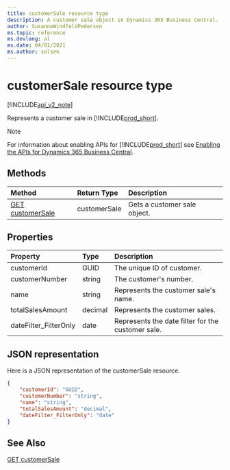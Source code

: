 ```yaml
---
title: customerSale resource type  
description: A customer sale object in Dynamics 365 Business Central.
author: SusanneWindfeldPedersen
ms.topic: reference
ms.devlang: al
ms.date: 04/01/2021
ms.author: solsen
---
```


# customerSale resource type

[!INCLUDE[api_v2_note](../../../includes/api_v2_note.md)]

<!-- START>DO_NOT_EDIT -->
<!-- IMPORTANT:Do not edit any of the content between here and the END>DO_NOT_EDIT. -->
Represents a customer sale in [!INCLUDE[prod_short](../../../includes/prod_short.md)].

> [!NOTE]
> For information about enabling APIs for [!INCLUDE[prod_short](../../../includes/prod_short.md)] see [Enabling the APIs for Dynamics 365 Business Central](../enabling-apis-for-dynamics-nav.md).

## Methods

| Method | Return Type|Description |
|:--------------------|:-----------|:-------------------------|
|[GET customerSale](../api/dynamics_customersale_get.md)|customerSale|Gets a customer sale object.|



## Properties

| Property           | Type   |Description     |
|:-------------------|:-------|:---------------|
|customerId|GUID|The unique ID of customer.  |
|customerNumber|string|The customer's number.|
|name|string|Represents the customer sale's name.|
|totalSalesAmount|decimal|Represents the customer sales.  |
|dateFilter_FilterOnly|date|Represents the date filter for the customer sale.|

## JSON representation

Here is a JSON representation of the customerSale resource.


```json
{
    "customerId": "GUID",
    "customerNumber": "string",
    "name": "string",
    "totalSalesAmount": "decimal",
    "dateFilter_FilterOnly": "date"
}
```
<!-- IMPORTANT: END>DO_NOT_EDIT -->



## See Also
[GET customerSale](../api/dynamics_customerSale_Get.md)
